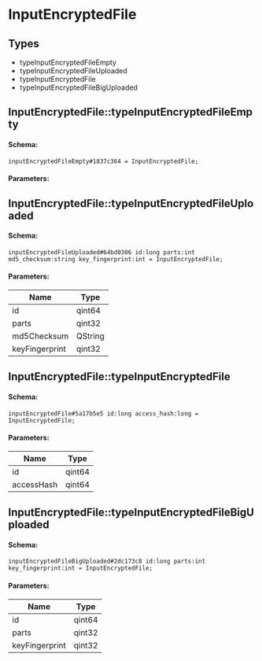 # InputEncryptedFile

## Types

* typeInputEncryptedFileEmpty
* typeInputEncryptedFileUploaded
* typeInputEncryptedFile
* typeInputEncryptedFileBigUploaded

## InputEncryptedFile::typeInputEncryptedFileEmpty

#### Schema:

`inputEncryptedFileEmpty#1837c364 = InputEncryptedFile;`

#### Parameters:


## InputEncryptedFile::typeInputEncryptedFileUploaded

#### Schema:

`inputEncryptedFileUploaded#64bd0306 id:long parts:int md5_checksum:string key_fingerprint:int = InputEncryptedFile;`

#### Parameters:

|Name|Type|
|----|----|
|id|qint64|
|parts|qint32|
|md5Checksum|QString|
|keyFingerprint|qint32|

## InputEncryptedFile::typeInputEncryptedFile

#### Schema:

`inputEncryptedFile#5a17b5e5 id:long access_hash:long = InputEncryptedFile;`

#### Parameters:

|Name|Type|
|----|----|
|id|qint64|
|accessHash|qint64|

## InputEncryptedFile::typeInputEncryptedFileBigUploaded

#### Schema:

`inputEncryptedFileBigUploaded#2dc173c8 id:long parts:int key_fingerprint:int = InputEncryptedFile;`

#### Parameters:

|Name|Type|
|----|----|
|id|qint64|
|parts|qint32|
|keyFingerprint|qint32|

